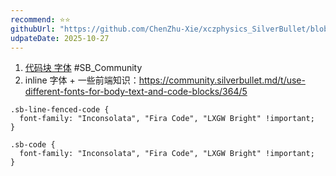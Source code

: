 ```yaml
---
recommend: ⭐⭐
githubUrl: "https://github.com/ChenZhu-Xie/xczphysics_SilverBullet/blob/main/STYLE/Font/Chunk.md"
udpateDate: 2025-10-27
---
```


1. [代码块 字体](https://community.silverbullet.md/t/use-different-fonts-for-body-text-and-code-blocks/364/2?u=chenzhu-xie) #SB_Community
2. inline 字体 + 一些前端知识：https://community.silverbullet.md/t/use-different-fonts-for-body-text-and-code-blocks/364/5

```space-style
.sb-line-fenced-code {
  font-family: "Inconsolata", "Fira Code", "LXGW Bright" !important;
}

.sb-code {
  font-family: "Inconsolata", "Fira Code", "LXGW Bright" !important;
}
```

